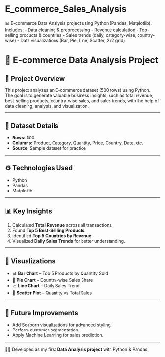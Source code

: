 # E_commerce_Sales_Analysis
📊 E-commerce Data Analysis project using Python (Pandas, Matplotlib). Includes: - Data cleaning &amp; preprocessing - Revenue calculation - Top-selling products &amp; countries - Sales trends (daily, category-wise, country-wise) - Data visualizations (Bar, Pie, Line, Scatter, 2x2 grid) 
# 🛒 E-commerce Data Analysis Project

## 📌 Project Overview
This project analyzes an E-commerce dataset (500 rows) using Python.  
The goal is to generate valuable business insights, such as total revenue, best-selling products, country-wise sales, and sales trends, with the help of data cleaning, analysis, and visualization.

---

## 📂 Dataset Details
- **Rows:** 500  
- **Columns:** Product, Category, Quantity, Price, Country, Date, etc.  
- **Source:** Sample dataset for practice  

---

## ⚙️ Technologies Used
- Python  
- Pandas  
- Matplotlib  

---

## 📊 Key Insights
1. Calculated **Total Revenue** across all transactions.  
2. Found **Top 5 Best-Selling Products**.  
3. Identified **Top 5 Countries by Revenue**.  
4. Visualized **Daily Sales Trends** for better understanding.  

---

## 📸 Visualizations
- 📊 **Bar Chart** – Top 5 Products by Quantity Sold  
- 🥧 **Pie Chart** – Country-wise Sales Share  
- 📈 **Line Chart** – Daily Sales Trend  
- 🔵 **Scatter Plot** – Quantity vs Total Sales  

---

## 🔮 Future Improvements
- Add Seaborn visualizations for advanced styling.  
- Perform customer segmentation.  
- Apply Machine Learning for sales prediction.  

---
👨‍💻 Developed as my first **Data Analysis project** with Python & Pandas.  
